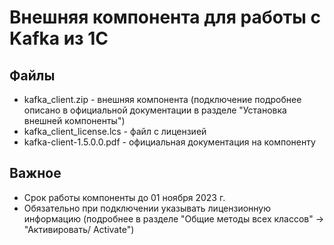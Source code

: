 # Внешняя компонента для работы с Kafka из 1С

## Файлы
* kafka_client.zip - внешняя компонента (подключение подробнее описано в официальной документации в разделе "Установка внешней компоненты")
* kafka_client_license.lcs - файл с лицензией
* kafka-client-1.5.0.0.pdf - официальная документация на компоненту

## Важное

* Срок работы компоненты до 01 ноября 2023 г.
* Обязательно при подключении указывать лицензионную информацию (подробнее в разделе "Общие методы всех классов" -> "Активировать/ Activate")
